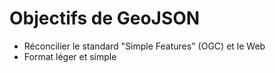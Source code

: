 <!SLIDE>

# Objectifs de GeoJSON

* Réconcilier le standard "Simple Features" (OGC) et le Web
* Format léger et simple

